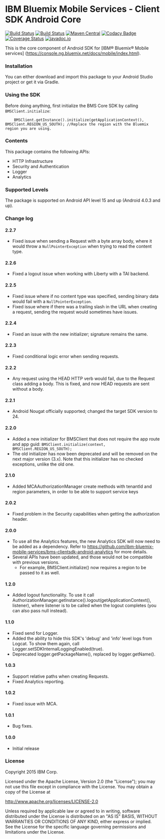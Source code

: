 IBM Bluemix Mobile Services - Client SDK Android Core
===

[![Build Status](https://travis-ci.org/ibm-bluemix-mobile-services/bms-clientsdk-android-core.svg?branch=master)](https://travis-ci.org/ibm-bluemix-mobile-services/bms-clientsdk-android-core)
[![Build Status](https://travis-ci.org/ibm-bluemix-mobile-services/bms-clientsdk-android-core.svg?branch=development)](https://travis-ci.org/ibm-bluemix-mobile-services/bms-clientsdk-android-core)
[![Maven Central](https://maven-badges.herokuapp.com/maven-central/com.ibm.mobilefirstplatform.clientsdk.android/core/badge.svg)](https://maven-badges.herokuapp.com/maven-central/com.ibm.mobilefirstplatform.clientsdk.android/core)
[![Codacy Badge](https://api.codacy.com/project/badge/Grade/33762c419c1a4743a0348c93686acb1c)](https://www.codacy.com/app/ibm-bluemix-mobile-services/bms-clientsdk-android-core?utm_source=github.com&amp;utm_medium=referral&amp;utm_content=ibm-bluemix-mobile-services/bms-clientsdk-android-core&amp;utm_campaign=Badge_Grade)
[![Coverage Status](https://coveralls.io/repos/github/ibm-bluemix-mobile-services/bms-clientsdk-android-core/badge.svg?branch=code-coverage)](https://coveralls.io/github/ibm-bluemix-mobile-services/bms-clientsdk-android-core?branch=code-coverage)
[![javadoc.io](https://javadoc-emblem.rhcloud.com/doc/com.ibm.mobilefirstplatform.clientsdk.android/core/badge.svg)](http://www.javadoc.io/doc/com.ibm.mobilefirstplatform.clientsdk.android/core)


This is the core component of Android SDK for [IBM® Bluemix® Mobile services] (https://console.ng.bluemix.net/docs/mobile/index.html).

### Installation
You can either download and import this package to your Android Studio project or get it via Gradle.

### Using the SDK
Before doing anything, first initialize the BMS Core SDK by calling `BMSClient.initialize`:

```
    BMSClient.getInstance().initialize(getApplicationContext(), BMSClient.REGION_US_SOUTH); //Replace the region with the Bluemix region you are using.
```

### Contents
This package contains the following APIs:
* HTTP Infrastructure
* Security and Authentication
* Logger
* Analytics

### Supported Levels
The package is supported on Android API level 15 and up (Android 4.0.3 and up).

### Change log

#### 2.2.7
* Fixed issue when sending a Request with a byte array body, where it would throw a `NullPointerException` when trying to read the content type.

#### 2.2.6
* Fixed a logout issue when working with Liberty with a TAI backend.

#### 2.2.5
* Fixed issue where if no content type was specified, sending binary data would fail with a `NullPointerException`.
* Fixed issue where if there was a trailing slash in the URL when creating a request, sending the request would sometimes have issues.

#### 2.2.4
* Fixed an issue with the new initializer; signature remains the same.

#### 2.2.3
* Fixed conditional logic error when sending requests.

#### 2.2.2
* Any request using the HEAD HTTP verb would fail, due to the Request class adding a body. This is fixed, and now HEAD requests are sent without a body.

#### 2.2.1
* Android Nougat officially supported; changed the target SDK version to 24.

#### 2.2.0
* Added a new initializer for BMSClient that does not require the app route and app guid: `BMSClient.initialize(context, BMSClient.REGION_US_SOUTH);` 
* The old initializer has now been deprecated and will be removed on the next major version (3.x). Note that this initializer has no checked exceptions, unlike the old one.

#### 2.1.0
* Added MCAAuthorizationManager create methods with tenantId and region parameters, in order to be able to support service keys

#### 2.0.2
* Fixed problem in the Security capabilities when getting the authorization header.

#### 2.0.0
* To use all the Analytics features, the new Analytics SDK will now need to be added as a dependency. Refer to https://github.com/ibm-bluemix-mobile-services/bms-clientsdk-android-analytics for more details.
* Several APIs have been updated, and those would not be compatible with previous versions.
    * For example, BMSClient.initialize() now requires a region to be passed to it as well.

#### 1.2.0
* Added logout functionality. To use it call
  AuthorizationManager.getInstance().logout(getApplicationContext(), listener), where listener is to be called when the logout completes (you can also pass null instead).


#### 1.1.0
* Fixed send for Logger.
* Added the ability to hide this SDK's 'debug' and 'info' level logs from Logcat. To show them again, call Logger.setSDKInternalLoggingEnabled(true).
* Deprecated logger.getPackageName(), replaced by logger.getName().

#### 1.0.3
* Support relative paths when creating Requests.
* Fixed Analytics reporting.

#### 1.0.2
* Fixed issue with MCA.

#### 1.0.1
* Bug fixes.

#### 1.0.0
* Initial release


### License

Copyright 2015 IBM Corp.

Licensed under the Apache License, Version 2.0 (the "License");
you may not use this file except in compliance with the License.
You may obtain a copy of the License at

http://www.apache.org/licenses/LICENSE-2.0

Unless required by applicable law or agreed to in writing, software
distributed under the License is distributed on an "AS IS" BASIS,
WITHOUT WARRANTIES OR CONDITIONS OF ANY KIND, either express or implied.
See the License for the specific language governing permissions and
limitations under the License.
